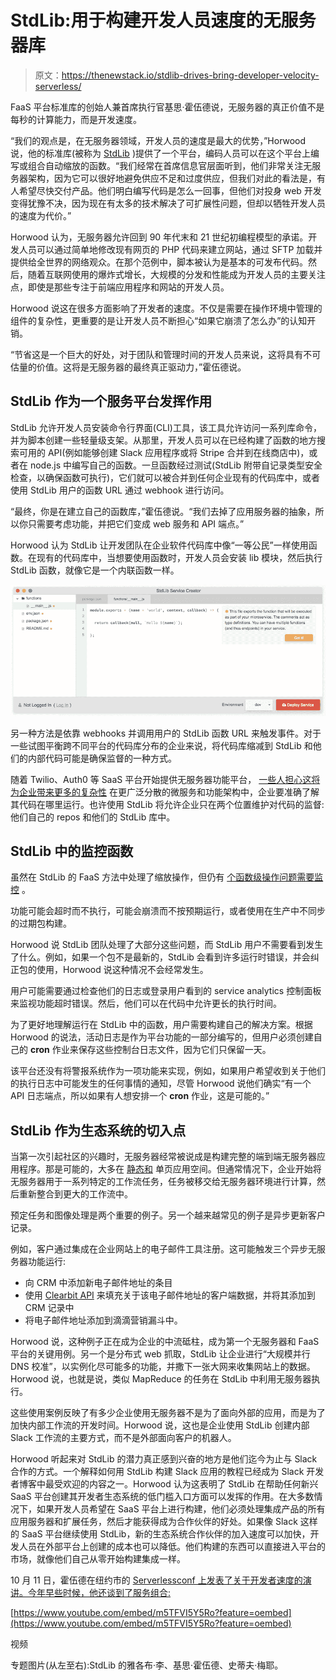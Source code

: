 # StdLib:用于构建开发人员速度的无服务器库

> 原文：<https://thenewstack.io/stdlib-drives-bring-developer-velocity-serverless/>

FaaS 平台标准库的创始人兼首席执行官基思·霍伍德说，无服务器的真正价值不是每秒的计算能力，而是开发速度。

“我们的观点是，在无服务器领域，开发人员的速度是最大的优势，”Horwood 说，他的标准库(被称为 [StdLib](https://StdLib.com/) )提供了一个平台，编码人员可以在这个平台上编写或组合自动缩放的函数。“我们经常在首席信息官层面听到，他们非常关注无服务器架构，因为它可以很好地避免供应不足和过度供应，但我们对此的看法是，有人希望尽快交付产品。他们明白编写代码是怎么一回事，但他们对投身 web 开发变得犹豫不决，因为现在有太多的技术解决了可扩展性问题，但却以牺牲开发人员的速度为代价。”

Horwood 认为，无服务器允许回到 90 年代末和 21 世纪初编程模型的承诺。开发人员可以通过简单地修改现有网页的 PHP 代码来建立网站，通过 SFTP 加载并提供给全世界的网络观众。在那个范例中，脚本被认为是基本的可发布代码。然后，随着互联网使用的爆炸式增长，大规模的分发和性能成为开发人员的主要关注点，即使是那些专注于前端应用程序和网站的开发人员。

Horwood 说这在很多方面影响了开发者的速度。不仅是需要在操作环境中管理的组件的复杂性，更重要的是让开发人员不断担心“如果它崩溃了怎么办”的认知开销。

“节省这是一个巨大的好处，对于团队和管理时间的开发人员来说，这将具有不可估量的价值。这将是无服务器的最终真正驱动力，”霍伍德说。

## StdLib 作为一个服务平台发挥作用

StdLib 允许开发人员安装命令行界面(CLI)工具，该工具允许访问一系列库命令，并为脚本创建一些轻量级支架。从那里，开发人员可以在已经构建了函数的地方搜索可用的 API(例如能够创建 Slack 应用程序或将 Stripe 合并到在线商店中)，或者在 node.js 中编写自己的函数。一旦函数经过测试(StdLib 附带自记录类型安全检查，以确保函数可执行)，它们就可以被合并到任何企业现有的代码库中，或者使用 StdLib 用户的函数 URL 通过 webhook 进行访问。

“最终，你是在建立自己的函数库，”霍伍德说。“我们去掉了应用服务器的抽象，所以你只需要考虑功能，并把它们变成 web 服务和 API 端点。”

Horwood 认为 StdLib 让开发团队在企业软件代码库中像“一等公民”一样使用函数。在现有的代码库中，当想要使用函数时，开发人员会安装 lib 模块，然后执行 StdLib 函数，就像它是一个内联函数一样。

![](img/7f713d93f6e939d7b5b2ea578ec91f21.png)

另一种方法是依靠 webhooks 并调用用户的 StdLib 函数 URL 来触发事件。对于一些试图平衡跨不同平台的代码库分布的企业来说，将代码库缩减到 StdLib 和他们的内部代码可能是确保监督的一种方式。

随着 Twilio、Auth0 等 SaaS 平台开始提供无服务器功能平台， [一些人担心这将为企业带来更多的复杂性](https://thenewstack.io/3-questions-serverless-technology/) 在更广泛分散的微服务和功能架构中，企业要准确了解其代码在哪里运行。也许使用 StdLib 将允许企业只在两个位置维护对代码的监督:他们自己的 repos 和他们的 StdLib 库中。

## StdLib 中的监控函数

虽然在 StdLib 的 FaaS 方法中处理了缩放操作，但仍有 [个函数级操作问题需要监控](https://thenewstack.io/iopipe-launches-lambda-monitoring-tool-aws-summit/) 。

功能可能会超时而不执行，可能会崩溃而不按预期运行，或者使用在生产中不同步的过期包构建。

Horwood 说 StdLib 团队处理了大部分这些问题，而 StdLib 用户不需要看到发生了什么。例如，如果一个包不是最新的，StdLib 会看到许多运行时错误，并会纠正包的使用，Horwood 说这种情况不会经常发生。

用户可能需要通过检查他们的日志或登录用户看到的 service analytics 控制面板来监视功能超时错误。然后，他们可以在代码中允许更长的执行时间。

为了更好地理解运行在 StdLib 中的函数，用户需要构建自己的解决方案。根据 Horwood 的说法，活动日志是作为平台功能的一部分编写的，但用户必须创建自己的 **cron** 作业来保存这些控制台日志文件，因为它们只保留一天。

该平台还没有将警报系统作为一项功能来实现，例如，如果用户希望收到关于他们的执行日志中可能发生的任何事情的通知，尽管 Horwood 说他们确实“有一个 API 日志端点，所以如果有人想安排一个 **cron** 作业，这是可能的。”

## StdLib 作为生态系统的切入点

当第一次引起社区的兴趣时，无服务器经常被说成是构建完整的端到端无服务器应用程序。那是可能的，大多在 [静态和](https://thenewstack.io/emerging-graphql-serverless-stack-building-static-web-sites/) 单页应用空间。但通常情况下，企业开始将无服务器用于一系列特定的工作流任务，任务被移交给无服务器环境进行计算，然后重新整合到更大的工作流中。

预定任务和图像处理是两个重要的例子。另一个越来越常见的例子是异步更新客户记录。

例如，客户通过集成在企业网站上的电子邮件工具注册。这可能触发三个异步无服务器功能运行:

*   向 CRM 中添加新电子邮件地址的条目
*   使用 [Clearbit API](https://clearbit.com/) 来填充关于该电子邮件地址的客户端数据，并将其添加到 CRM 记录中
*   将电子邮件地址添加到滴滴营销漏斗中。

Horwood 说，这种例子正在成为企业的中流砥柱，成为第一个无服务器和 FaaS 平台的关键用例。另一个是分布式 web 抓取，StdLib 让企业进行“大规模并行 DNS 校准”，以实例化尽可能多的功能，并撒下一张大网来收集网站上的数据。Horwood 说，也就是说，类似 MapReduce 的任务在 StdLib 中利用无服务器执行。

这些使用案例反映了有多少企业使用无服务器不是为了面向外部的应用，而是为了加快内部工作流的开发时间。Horwood 说，这也是企业使用 StdLib 创建内部 Slack 工作流的主要方式，而不是外部面向客户的机器人。

Horwood 听起来对 StdLib 的潜力真正感到兴奋的地方是他们迄今为止与 Slack 合作的方式。一个解释如何用 StdLib 构建 Slack 应用的教程已经成为 Slack 开发者博客中最受欢迎的内容之一。Horwood 认为这表明了 StdLib 在帮助任何新兴 SaaS 平台创建其开发者生态系统的低门槛入口方面可以发挥的作用。在大多数情况下，如果开发人员希望在 SaaS 平台上进行构建，他们必须处理集成产品的所有应用服务器和扩展任务，然后才能获得成为合作伙伴的好处。如果像 Slack 这样的 SaaS 平台继续使用 StdLib，新的生态系统合作伙伴的加入速度可以加快，开发人员在外部平台上创建的成本也可以降低。他们构建的东西可以直接进入平台的市场，就像他们自己从零开始构建集成一样。

10 月 11 日，霍伍德在纽约市的 [Serverlessconf 上发表了关于开发者速度的演讲。今年早些时候，他还谈到了服务组合:](https://nyc.serverlessconf.io/agenda)

[https://www.youtube.com/embed/m5TFVI5Y5Ro?feature=oembed](https://www.youtube.com/embed/m5TFVI5Y5Ro?feature=oembed)

视频

专题图片(从左至右):StdLib 的雅各布·李、基思·霍伍德、史蒂夫·梅耶。

<svg xmlns:xlink="http://www.w3.org/1999/xlink" viewBox="0 0 68 31" version="1.1"><title>Group</title> <desc>Created with Sketch.</desc></svg>